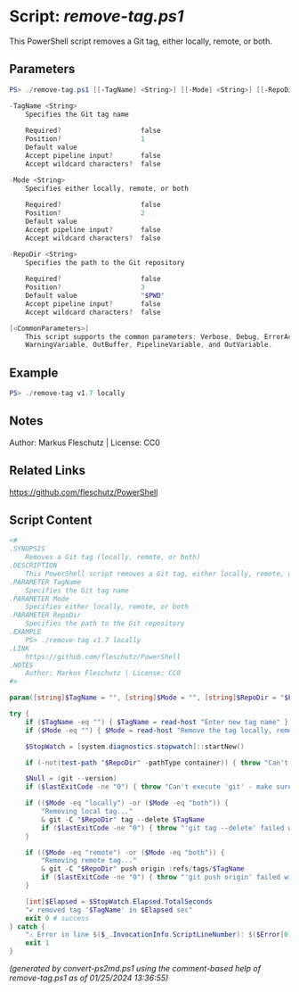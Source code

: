 Script: *remove-tag.ps1*
========================

This PowerShell script removes a Git tag, either locally, remote, or both.

Parameters
----------
```powershell
PS> ./remove-tag.ps1 [[-TagName] <String>] [[-Mode] <String>] [[-RepoDir] <String>] [<CommonParameters>]

-TagName <String>
    Specifies the Git tag name
    
    Required?                    false
    Position?                    1
    Default value                
    Accept pipeline input?       false
    Accept wildcard characters?  false

-Mode <String>
    Specifies either locally, remote, or both
    
    Required?                    false
    Position?                    2
    Default value                
    Accept pipeline input?       false
    Accept wildcard characters?  false

-RepoDir <String>
    Specifies the path to the Git repository
    
    Required?                    false
    Position?                    3
    Default value                "$PWD"
    Accept pipeline input?       false
    Accept wildcard characters?  false

[<CommonParameters>]
    This script supports the common parameters: Verbose, Debug, ErrorAction, ErrorVariable, WarningAction, 
    WarningVariable, OutBuffer, PipelineVariable, and OutVariable.
```

Example
-------
```powershell
PS> ./remove-tag v1.7 locally

```

Notes
-----
Author: Markus Fleschutz | License: CC0

Related Links
-------------
https://github.com/fleschutz/PowerShell

Script Content
--------------
```powershell
<#
.SYNOPSIS
	Removes a Git tag (locally, remote, or both)
.DESCRIPTION
	This PowerShell script removes a Git tag, either locally, remote, or both.
.PARAMETER TagName
	Specifies the Git tag name
.PARAMETER Mode
	Specifies either locally, remote, or both
.PARAMETER RepoDir
	Specifies the path to the Git repository
.EXAMPLE
	PS> ./remove-tag v1.7 locally
.LINK
	https://github.com/fleschutz/PowerShell
.NOTES
	Author: Markus Fleschutz | License: CC0
#>

param([string]$TagName = "", [string]$Mode = "", [string]$RepoDir = "$PWD")

try {
	if ($TagName -eq "") { $TagName = read-host "Enter new tag name" }
	if ($Mode -eq "") { $Mode = read-host "Remove the tag locally, remote, or both" }

	$StopWatch = [system.diagnostics.stopwatch]::startNew()

	if (-not(test-path "$RepoDir" -pathType container)) { throw "Can't access directory: $RepoDir" }

	$Null = (git --version)
	if ($lastExitCode -ne "0") { throw "Can't execute 'git' - make sure Git is installed and available" }

	if (($Mode -eq "locally") -or ($Mode -eq "both")) {
		"Removing local tag..."
		& git -C "$RepoDir" tag --delete $TagName
		if ($lastExitCode -ne "0") { throw "'git tag --delete' failed with exit code $lastExitCode" }
	}

	if (($Mode -eq "remote") -or ($Mode -eq "both")) {
		"Removing remote tag..."
		& git -C "$RepoDir" push origin :refs/tags/$TagName
		if ($lastExitCode -ne "0") { throw "'git push origin' failed with exit code $lastExitCode" }
	}

	[int]$Elapsed = $StopWatch.Elapsed.TotalSeconds
	"✔️ removed tag '$TagName' in $Elapsed sec"
	exit 0 # success
} catch {
	"⚠️ Error in line $($_.InvocationInfo.ScriptLineNumber): $($Error[0])"
	exit 1
}
```

*(generated by convert-ps2md.ps1 using the comment-based help of remove-tag.ps1 as of 01/25/2024 13:36:55)*
